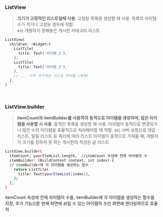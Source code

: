 ### ListView

> **크기가 고정적인 리스트일때 사용**, 고정된 목록을 생성할 때 사용. 목록의 아이템 수가 적거나 고정된 경우에 적합.   
> ex) 개발자가 정해놓은 게시판 카테고리 리스트
```dart
ListView(
  children: <Widget>[
    ListTile(
      title: Text('아이템 1'),
    ),
    ListTile(
      title: Text('아이템 2'),
    ),
    // ... 이하 추가적인 리스트 아이템 (위젯)
  ],
)
```
<br>

### ListView.builder

> **itemCount와 itemBuilder를 사용하여 동적으로 아이템을 생성하며, 많은 아이템을 사용할 시 사용**. 동적인 목록을 생성할 때 사용. 아이템이 동적으로 변경되거나 많은 수의 아이템을 효율적으로 처리해야할 때 적합.
> ex) 서버 요청으로 댓글 리스트, 알림 리스트 등 쿼리에 따라 리스트 아이템이 동적으로 가져올 때, 개발자가 크기를 정하지 못 하는 게시판의 작성된 글 리스트 
```bash
ListView.builder(
  itemCount: yourItemList.length,  //itemCount 속성에 전체 아이템의 수
  itemBuilder: (BuildContext context, int index) {  
  // itemBuilder에 각 아이템을 생성하는 함수
    return ListTile(
      title: Text(yourItemList[index]),
    );
  },
)
```
itemCount 속성에 전체 아이템의 수를, itemBuilder에 각 아이템을 생성하는 함수를 지정,
추가 기능으론 현재 화면에 보일 수 있는 아이템의 수만 화면에 렌더링하므로 효율적